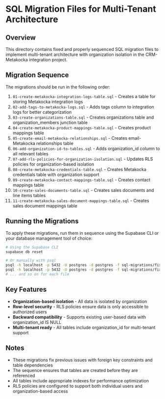 # SQL Migration Files for Multi-Tenant Architecture

## Overview
This directory contains fixed and properly sequenced SQL migration files to implement multi-tenant architecture with organization isolation in the CRM-Metakocka integration project.

## Migration Sequence

The migrations should be run in the following order:

1. `01-create-metakocka-integration-logs-table.sql` - Creates a table for storing Metakocka integration logs
2. `02-add-tags-to-metakocka-logs.sql` - Adds tags column to integration logs for better categorization
3. `03-create-organizations-table.sql` - Creates organizations table and organization_members junction table
4. `04-create-metakocka-product-mappings-table.sql` - Creates product mappings table
5. `05-create-email-metakocka-relationships.sql` - Creates email-Metakocka relationships table
6. `06-add-organization-id-to-tables.sql` - Adds organization_id column to all relevant tables
7. `07-add-rls-policies-for-organization-isolation.sql` - Updates RLS policies for organization-based isolation
8. `08-create-metakocka-credentials-table.sql` - Creates Metakocka credentials table with organization support
9. `09-create-metakocka-contact-mappings-table.sql` - Creates contact mappings table
10. `10-create-sales-documents-table.sql` - Creates sales documents and line items tables
11. `11-create-metakocka-sales-document-mappings-table.sql` - Creates sales document mappings table

## Running the Migrations

To apply these migrations, run them in sequence using the Supabase CLI or your database management tool of choice:

```bash
# Using the Supabase CLI
supabase db reset

# Or manually with psql
psql -h localhost -p 5432 -U postgres -d postgres -f sql-migrations/fixed/01-create-metakocka-integration-logs-table.sql
psql -h localhost -p 5432 -U postgres -d postgres -f sql-migrations/fixed/02-add-tags-to-metakocka-logs.sql
# ... and so on for each file
```

## Key Features

- **Organization-based isolation** - All data is isolated by organization
- **Row-level security** - RLS policies ensure data is only accessible to authorized users
- **Backward compatibility** - Supports existing user-based data with organization_id IS NULL
- **Multi-tenant ready** - All tables include organization_id for multi-tenant support

## Notes

- These migrations fix previous issues with foreign key constraints and table dependencies
- The sequence ensures that tables are created before they are referenced
- All tables include appropriate indexes for performance optimization
- RLS policies are configured to support both individual users and organization-based access
